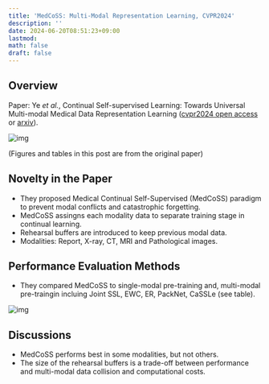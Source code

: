 ```yaml
---
title: 'MedCoSS: Multi-Modal Representation Learning, CVPR2024'
description: ''
date: 2024-06-20T08:51:23+09:00
lastmod: 
math: false
draft: false
---
```


## Overview

Paper: Ye *et al.*, Continual Self-supervised Learning: Towards Universal Multi-modal Medical
Data Representation Learning
 ([cvpr2024 open access](https://openaccess.thecvf.com/content/CVPR2024/papers/Ye_Continual_Self-supervised_Learning_Towards_Universal_Multi-modal_Medical_Data_Representation_Learning_CVPR_2024_paper.pdf) or [arxiv](https://arxiv.org/abs/2311.17597)).

![img](https://img.tsuji.tech/medcoss-multi-modal-representation-learning-cvpr2024-0.jpg)

(Figures and tables in this post are from the original paper)

## Novelty in the Paper

* They proposed Medical Continual Self-Supervised (MedCoSS) paradigm to prevent modal conflicts and catastrophic forgetting.
* MedCoSS assingns each modality data to separate training stage in continual learning.
* Rehearsal buffers are introduced to keep previous modal data.
* Modalities: Report, X-ray, CT, MRI and Pathological images.

## Performance Evaluation Methods

* They compared MedCoSS to single-modal pre-training and, multi-modal pre-traingin incluing Joint SSL, EWC, ER, PackNet, CaSSLe (see table).

![img](https://img.tsuji.tech/medcoss-multi-modal-representation-learning-cvpr2024-1.jpg)

## Discussions

* MedCoSS performs best in some modalities, but not others.
* The size of the rehearsal buffers is a trade-off between performance and multi-modal data collision and computational costs.
